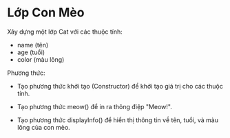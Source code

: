 # Lớp Con Mèo

Xây dựng một lớp Cat với các thuộc tính:

- name (tên)
- age (tuổi)
- color (màu lông)

Phương thức:

- Tạo phương thức khởi tạo (Constructor) để khởi tạo giá trị cho các thuộc tính.

- Tạo phương thức meow() để in ra thông điệp "Meow!".

- Tạo phương thức displayInfo() để hiển thị thông tin về tên, tuổi, và màu lông của con mèo.